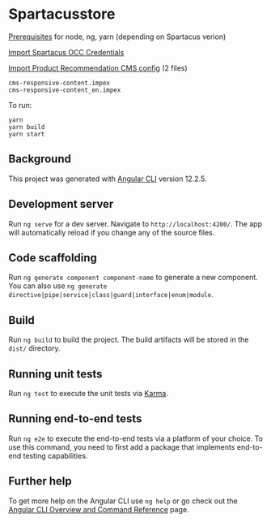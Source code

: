 # Spartacusstore

[Prerequisites](https://sap.github.io/spartacus-docs/building-the-spartacus-storefront-from-libraries-4-x/#prerequisites) for node, ng, yarn (depending on Spartacus verion)

[Import Spartacus OCC Credentials](https://sap.github.io/spartacus-docs/installing-sap-commerce-cloud-2105/#step-3-import-occ-credentials)

[Import Product Recommendation CMS config](../../core-customize/hybris/bin/custom/productrecommendation/resources/productrecommendation/import/sampledata/contentCatalogs/electronics-spaContentCatalog/) (2 files)

```
cms-responsive-content.impex
cms-responsive-content_en.impex
```

To run:

```
yarn
yarn build
yarn start
```

## Background

This project was generated with [Angular CLI](https://github.com/angular/angular-cli) version 12.2.5.

## Development server

Run `ng serve` for a dev server. Navigate to `http://localhost:4200/`. The app will automatically reload if you change any of the source files.

## Code scaffolding

Run `ng generate component component-name` to generate a new component. You can also use `ng generate directive|pipe|service|class|guard|interface|enum|module`.

## Build

Run `ng build` to build the project. The build artifacts will be stored in the `dist/` directory.

## Running unit tests

Run `ng test` to execute the unit tests via [Karma](https://karma-runner.github.io).

## Running end-to-end tests

Run `ng e2e` to execute the end-to-end tests via a platform of your choice. To use this command, you need to first add a package that implements end-to-end testing capabilities.

## Further help

To get more help on the Angular CLI use `ng help` or go check out the [Angular CLI Overview and Command Reference](https://angular.io/cli) page.
